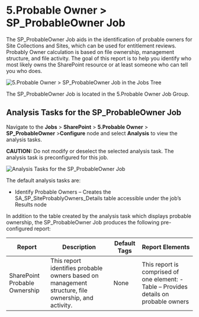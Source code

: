 # 5.Probable Owner > SP_ProbableOwner Job

The SP_ProbableOwner Job aids in the identification of probable owners for Site Collections and
Sites, which can be used for entitlement reviews. Probably Owner calculation is based on file
ownership, management structure, and file activity. The goal of this report is to help you identify
who most likely owns the SharePoint resource or at least someone who can tell you who does.

![5.Probable Owner > SP_ProbableOwner Job in the Jobs Tree](/img/product_docs/accessanalyzer/11.6/accessanalyzer/solutions/filesystem/probableownerjobstree.webp)

The SP_ProbableOwner Job is located in the 5.Probable Owner Job Group.

## Analysis Tasks for the SP_ProbableOwner Job

Navigate to the **Jobs** > **SharePoint** > **5.Probable Owner** >
**SP_ProbableOwner** >**Configure** node and select **Analysis** to view the analysis tasks.

**CAUTION:** Do not modify or deselect the selected analysis task. The analysis task is
preconfigured for this job.

![Analysis Tasks for the SP_ProbableOwner Job](/img/product_docs/accessanalyzer/11.6/accessanalyzer/solutions/filesystem/probableowneranalysis.webp)

The default analysis tasks are:

- Identify Probable Owners – Creates the SA_SP_SiteProbablyOwners_Details table accessible under the
  job’s Results node

In addition to the table created by the analysis task which displays probable ownership, the
SP_ProbableOwner Job produces the following pre-configured report:

| Report                        | Description                                                                                         | Default Tags | Report Elements                                                                        |
| ----------------------------- | --------------------------------------------------------------------------------------------------- | ------------ | -------------------------------------------------------------------------------------- |
| SharePoint Probable Ownership | This report identifies probable owners based on management structure, file ownership, and activity. | None         | This report is comprised of one element: - Table – Provides details on probable owners |
